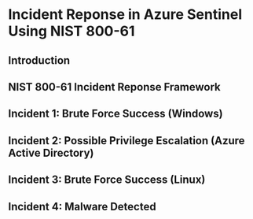 # Incident Reponse in Azure Sentinel Using NIST 800-61
## Introduction
## NIST 800-61 Incident Reponse Framework
## Incident 1: Brute Force Success (Windows)
## Incident 2: Possible Privilege Escalation (Azure Active Directory)
## Incident 3: Brute Force Success (Linux)
## Incident 4: Malware Detected
